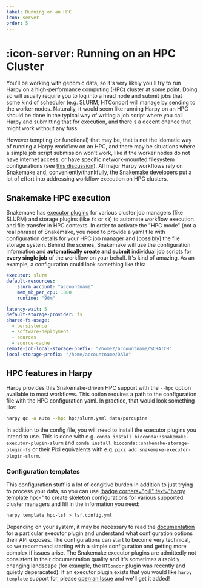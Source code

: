 ```yaml
---
label: Running on an HPC
icon: server
order: 5
---
```

# :icon-server: Running on an HPC Cluster

You'll be working with genomic data, so it's very likely you'll try to run Harpy on a high-performance computing (HPC) cluster at some point.
Doing so will usually require you to log into a head node and submit jobs that some kind of scheduler (e.g. SLURM, HTCondor)
will manage by sending to the worker nodes. Naturally, it would seem like running Harpy on an HPC should be done in the typical
way of writing a job script where you call Harpy and submitting that for execution, and there's a decent chance that might work
without any fuss.

However tempting (or functional) that may be, that is not the idomatic way of running a Harpy workflow on an HPC, and there may
be situations where a simple job script submission won't work, like if the worker nodes do not have internet access, or have specific 
network-mounted filesystem configurations (see [this discussion](https://github.com/pdimens/harpy/discussions/222#discussion-8113022)). All 
major Harpy workflows rely on Snakemake and, conveniently/thankfully, the Snakemake developers put a lot of effort into addressing workflow
execution on HPC clusters.

## Snakemake HPC execution
Snakemake has [executor plugins](https://snakemake.github.io/snakemake-plugin-catalog/plugins/executor/slurm.html) for various cluster job 
managers (like SLURM) and storage plugins (like `fs` or `s3`) to automate workflow execution and file transfer in HPC contexts. In order
to activate the "HPC mode" (not a real phrase) of Snakemake, you need to provide a yaml file with configuration details for your HPC job
manager and [possibly] the file storage system. Behind the scenes, Snakemake will use the configuration information and 
**automatically create and submit** individual job scripts for **every single job** of the workflow on your behalf. It's kind of amazing.
As an example, a configuration could look something like this:

```yaml
executor: slurm
default-resources:
    slurm_account: "accountname"
    mem_mb_per_cpu: 1800
    runtime: "90m"

latency-wait: 5
default-storage-provider: fs
shared-fs-usage:
  - persistence
  - software-deployment
  - sources
  - source-cache
remote-job-local-storage-prefix: "/home2/accountname/SCRATCH"
local-storage-prefix: "/home/accountname/DATA"
```

## HPC features in Harpy
Harpy provides this Snakemake-driven HPC support with the `--hpc` option available to
most workflows. This option requires a path to the configuration file with the HPC
configuration yaml. In practice, that would look something like:

```bash
harpy qc -a auto --hpc hpc/slurm.yaml data/porcupine
```

In addition to the config file, you will need to install the executor plugins you intend to use. This is done with
e.g. `conda install bioconda::snakemake-executor-plugin-slurm` and ` conda install bioconda::snakemake-storage-plugin-fs ` or their
Pixi equivalents with e.g. `pixi add snakemake-executor-plugin-slurm`.

### Configuration templates
This configuration stuff is a lot of congitive burden in addition to just trying to process your data, so you can use
[!badge corners="pill" text="harpy template hpc-"](/Workflows/other.md/#hpc-)
to create skeleton configurations for various supported cluster managers and fill in the information you need:
```bash
harpy template hpc-lsf > lsf.config.yml
```

Depending on your system, it may be necessary to read the [documentation](https://snakemake.github.io/snakemake-plugin-catalog/plugins/executor/slurm.html) 
for a particular executor plugin and understand what configuration options their API exposes. The configurations can start to become
very technical, so we recommend starting with a simple configuration and getting more complex if issues arise. The Snakemake
executor plugins are admittedly not consistent in their documentation quality and it's sometimes a rapidly
changing landscape (for example, the `HTCondor` plugin was recently and quietly deperacated). If an executor plugin exists
that you would like `harpy template` support for, please [open an Issue](https://github.com/pdimens/harpy/issues/new?template=feature_request.yml) and we'll get it added!